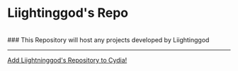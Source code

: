 # Liightinggod's Repo
<br>
### This Repository will host any projects developed by Liightinggod
<hr>

<a href="cydia://url/https://cydia.saurik.com/api/share#?source=https://liightninggod.github.io/">Add Liightninggod's Repository to Cydia!</a>